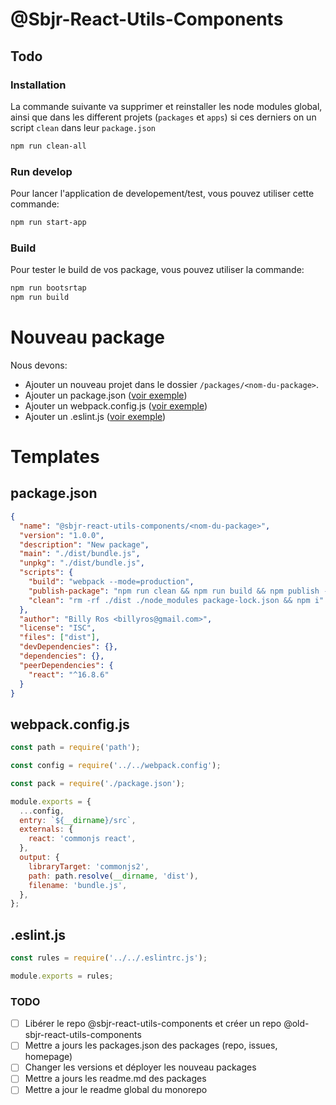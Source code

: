 # @Sbjr-React-Utils-Components

## Todo

### Installation

La commande suivante va supprimer et reinstaller les node modules global,
ainsi que dans les different projets (`packages` et `apps`) si ces derniers on un script `clean` dans leur `package.json`

```sh
npm run clean-all
```

### Run develop

Pour lancer l'application de developement/test, vous pouvez utiliser cette commande:

```sh
npm run start-app
```

### Build

Pour tester le build de vos package, vous pouvez utiliser la commande:

```sh
npm run bootsrtap
npm run build
```

# Nouveau package

Nous devons:

- Ajouter un nouveau projet dans le dossier `/packages/<nom-du-package>`.
- Ajouter un package.json ([voir exemple](#packagejson))
- Ajouter un webpack.config.js ([voir exemple](#webpackconfigjs))
- Ajouter un .eslint.js ([voir exemple](#eslintjs))

# Templates

## package.json

```json
{
  "name": "@sbjr-react-utils-components/<nom-du-package>",
  "version": "1.0.0",
  "description": "New package",
  "main": "./dist/bundle.js",
  "unpkg": "./dist/bundle.js",
  "scripts": {
    "build": "webpack --mode=production",
    "publish-package": "npm run clean && npm run build && npm publish --access=public",
    "clean": "rm -rf ./dist ./node_modules package-lock.json && npm i"
  },
  "author": "Billy Ros <billyros@gmail.com>",
  "license": "ISC",
  "files": ["dist"],
  "devDependencies": {},
  "dependencies": {},
  "peerDependencies": {
    "react": "^16.8.6"
  }
}
```

## webpack.config.js

```js
const path = require('path');

const config = require('../../webpack.config');

const pack = require('./package.json');

module.exports = {
  ...config,
  entry: `${__dirname}/src`,
  externals: {
    react: 'commonjs react',
  },
  output: {
    libraryTarget: 'commonjs2',
    path: path.resolve(__dirname, 'dist'),
    filename: 'bundle.js',
  },
};
```

## .eslint.js

```js
const rules = require('../../.eslintrc.js');

module.exports = rules;
```


### TODO

- [ ] Libérer le repo @sbjr-react-utils-components et créer un repo @old-sbjr-react-utils-components
- [ ] Mettre a jours les packages.json des packages (repo, issues, homepage)
- [ ] Changer les versions et déployer les nouveau packages
- [ ] Mettre a jours les readme.md des packages
- [ ] Mettre a jour le readme global du monorepo